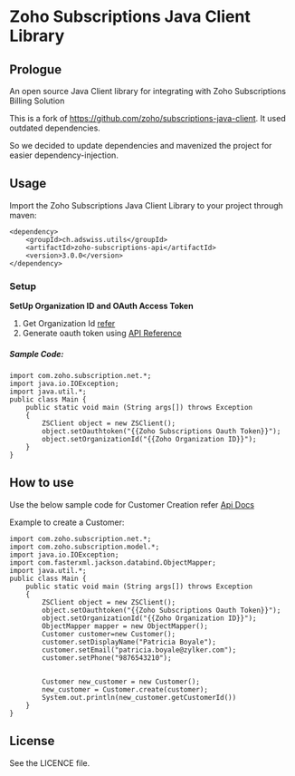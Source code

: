 # Zoho Subscriptions Java Client Library

## Prologue

An open source Java Client library for integrating with Zoho Subscriptions Billing Solution

This is a fork of https://github.com/zoho/subscriptions-java-client. It used outdated dependencies.

So we decided to update dependencies and mavenized the project for easier dependency-injection.

## Usage
Import the Zoho Subscriptions Java Client Library to your project through maven:

    <dependency>
        <groupId>ch.adswiss.utils</groupId>
        <artifactId>zoho-subscriptions-api</artifactId>
        <version>3.0.0</version>
    </dependency>

### Setup


**SetUp Organization ID and OAuth Access Token**

1. Get Organization Id <a href="https://www.zohoapis.com/billing/v1/#organization-id">refer</a>
2. Generate oauth token using <a href="https://www.zohoapis.com/billing/v1/#oauth">API Reference</a>

##### Sample Code:

<pre><code>import com.zoho.subscription.net.*;
import java.io.IOException;
import java.util.*;
public class Main {
    public static void main (String args[]) throws Exception
    {
        ZSClient object = new ZSClient();
        object.setOauthtoken("{{Zoho Subscriptions Oauth Token}}");
        object.setOrganizationId("{{Zoho Organization ID}}");
    }
}</code></pre>

## How to use

Use the below sample code for Customer Creation refer <a href="https://www.zohoapis.com/billing/v1/#Customers_Create_a_customer">Api Docs</a>

Example to create a Customer:

<pre><code>import com.zoho.subscription.net.*;
import com.zoho.subscription.model.*;
import java.io.IOException;
import com.fasterxml.jackson.databind.ObjectMapper;
import java.util.*;
public class Main {
    public static void main (String args[]) throws Exception
    {
        ZSClient object = new ZSClient();
        object.setOauthtoken("{{Zoho Subscriptions Oauth Token}}");
        object.setOrganizationId("{{Zoho Organization ID}}");
        ObjectMapper mapper = new ObjectMapper();
        Customer customer=new Customer();
        customer.setDisplayName("Patricia Boyale");
        customer.setEmail("patricia.boyale@zylker.com");
        customer.setPhone("9876543210");
     

        Customer new_customer = new Customer();
        new_customer = Customer.create(customer);
        System.out.println(new_customer.getCustomerId())
    }
}</pre></code>


## License

See the LICENCE file.
